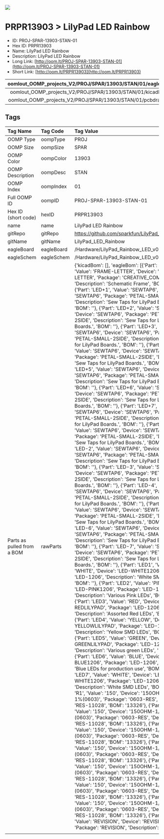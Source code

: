 


  
![][im]
# PRPR13903 > LilyPad LED Rainbow

- ID: PROJ-SPAR-13903-STAN-01
- Hex ID: PRPR13903
- Name: LilyPad LED Rainbow
- Description: LilyPad LED Rainbow
- Long Link: [http://oom.lt/PROJ-SPAR-13903-STAN-01](http://oom.lt/PROJ-SPAR-13903-STAN-01)
- Short Link: [http://oom.lt/PRPR13903](http://oom.lt/PRPR13903)
  

|oomlout_OOMP_projects_V2/PROJ/SPAR/13903/STAN/01/eagleImage.png|oomlout_OOMP_projects_V2/PROJ/SPAR/13903/STAN/01/eagleSchemImage.png|oomlout_OOMP_projects_V2/PROJ/SPAR/13903/STAN/01/kicadPcb3dFront.png|oomlout_OOMP_projects_V2/PROJ/SPAR/13903/STAN/01/kicadPcb3dBack.png|
| :---: | :---: | :---: | :---: |
|oomlout_OOMP_projects_V2/PROJ/SPAR/13903/STAN/01/kicadPcb3d.png|oomlout_OOMP_projects_V2/PROJ/SPAR/13903/STAN/01/bomBack.png|oomlout_OOMP_projects_V2/PROJ/SPAR/13903/STAN/01/bomFront.png|oomlout_OOMP_projects_V2/PROJ/SPAR/13903/STAN/01/pcbdraw.svg|
|oomlout_OOMP_projects_V2/PROJ/SPAR/13903/STAN/01/pcbdrawBack.svg||||

## Tags
  

|Tag Name|Tag Code|Tag Value|
| :--- | :--- | :--- |
|OOMP Type|oompType|PROJ|
|OOMP Size|oompSize|SPAR|
|OOMP Color|oompColor|13903|
|OOMP Description|oompDesc|STAN|
|OOMP Index|oompIndex|01|
|Full OOMP ID|oompID|PROJ-SPAR-13903-STAN-01|
|Hex ID (short code)|hexID|PRPR13903|
|name|name|LilyPad LED Rainbow|
|gitRepo|gitRepo|https://github.com/sparkfun/LilyPad_LED_Rainbow|
|gitName|gitName|LilyPad_LED_Rainbow|
|eagleBoard|eagleBoard|/Hardware/LilyPad_Rainbow_LED_v02.brd|
|eagleSchem|eagleSchem|/Hardware/LilyPad_Rainbow_LED_v02.sch|
|Parts as pulled from a BOM|rawParts|{'kicadBom': [], 'eagleBom': [{'Part': 'FRAME1', 'Value': 'FRAME-LETTER', 'Device': 'FRAME-LETTER', 'Package': 'CREATIVE_COMMONS', 'Description': 'Schematic Frame', 'BOM': ''}, {'Part': 'LED+1', 'Value': 'SEWTAP6', 'Device': 'SEWTAP6', 'Package': 'PETAL-SMALL-2SIDE', 'Description': 'Sew Taps for LilyPad Boards.', 'BOM': ''}, {'Part': 'LED+2', 'Value': 'SEWTAP6', 'Device': 'SEWTAP6', 'Package': 'PETAL-SMALL-2SIDE', 'Description': 'Sew Taps for LilyPad Boards.', 'BOM': ''}, {'Part': 'LED+3', 'Value': 'SEWTAP6', 'Device': 'SEWTAP6', 'Package': 'PETAL-SMALL-2SIDE', 'Description': 'Sew Taps for LilyPad Boards.', 'BOM': ''}, {'Part': 'LED+4', 'Value': 'SEWTAP6', 'Device': 'SEWTAP6', 'Package': 'PETAL-SMALL-2SIDE', 'Description': 'Sew Taps for LilyPad Boards.', 'BOM': ''}, {'Part': 'LED+5', 'Value': 'SEWTAP6', 'Device': 'SEWTAP6', 'Package': 'PETAL-SMALL-2SIDE', 'Description': 'Sew Taps for LilyPad Boards.', 'BOM': ''}, {'Part': 'LED+6', 'Value': 'SEWTAP6', 'Device': 'SEWTAP6', 'Package': 'PETAL-SMALL-2SIDE', 'Description': 'Sew Taps for LilyPad Boards.', 'BOM': ''}, {'Part': 'LED+7', 'Value': 'SEWTAP6', 'Device': 'SEWTAP6', 'Package': 'PETAL-SMALL-2SIDE', 'Description': 'Sew Taps for LilyPad Boards.', 'BOM': ''}, {'Part': 'LED-1', 'Value': 'SEWTAP6', 'Device': 'SEWTAP6', 'Package': 'PETAL-SMALL-2SIDE', 'Description': 'Sew Taps for LilyPad Boards.', 'BOM': ''}, {'Part': 'LED-2', 'Value': 'SEWTAP6', 'Device': 'SEWTAP6', 'Package': 'PETAL-SMALL-2SIDE', 'Description': 'Sew Taps for LilyPad Boards.', 'BOM': ''}, {'Part': 'LED-3', 'Value': 'SEWTAP6', 'Device': 'SEWTAP6', 'Package': 'PETAL-SMALL-2SIDE', 'Description': 'Sew Taps for LilyPad Boards.', 'BOM': ''}, {'Part': 'LED-4', 'Value': 'SEWTAP6', 'Device': 'SEWTAP6', 'Package': 'PETAL-SMALL-2SIDE', 'Description': 'Sew Taps for LilyPad Boards.', 'BOM': ''}, {'Part': 'LED-5', 'Value': 'SEWTAP6', 'Device': 'SEWTAP6', 'Package': 'PETAL-SMALL-2SIDE', 'Description': 'Sew Taps for LilyPad Boards.', 'BOM': ''}, {'Part': 'LED-6', 'Value': 'SEWTAP6', 'Device': 'SEWTAP6', 'Package': 'PETAL-SMALL-2SIDE', 'Description': 'Sew Taps for LilyPad Boards.', 'BOM': ''}, {'Part': 'LED-7', 'Value': 'SEWTAP6', 'Device': 'SEWTAP6', 'Package': 'PETAL-SMALL-2SIDE', 'Description': 'Sew Taps for LilyPad Boards.', 'BOM': ''}, {'Part': 'LED1', 'Value': 'WHITE', 'Device': 'LED-WHITE1206', 'Package': 'LED-1206', 'Description': 'White SMD LEDs', 'BOM': ''}, {'Part': 'LED2', 'Value': 'PINK', 'Device': 'LED-PINK1206', 'Package': 'LED-1206', 'Description': 'Various Pink LEDs', 'BOM': ''}, {'Part': 'LED3', 'Value': 'RED', 'Device': 'LED-REDLILYPAD', 'Package': 'LED-1206', 'Description': 'Assorted Red LEDs', 'BOM': ''}, {'Part': 'LED4', 'Value': 'YELLOW', 'Device': 'LED-YELLOWLILYPAD', 'Package': 'LED-1206', 'Description': 'Yellow SMD LEDs', 'BOM': ''}, {'Part': 'LED5', 'Value': 'GREEN', 'Device': 'LED-GREENLILYPAD', 'Package': 'LED-1206', 'Description': 'Various green LEDs', 'BOM': ''}, {'Part': 'LED6', 'Value': 'BLUE', 'Device': 'LED-BLUE1206', 'Package': 'LED-1206', 'Description': 'Blue LEDs for production use', 'BOM': ''}, {'Part': 'LED7', 'Value': 'WHITE', 'Device': 'LED-WHITE1206', 'Package': 'LED-1206', 'Description': 'White SMD LEDs', 'BOM': ''}, {'Part': 'R1', 'Value': '150', 'Device': '150OHM-1/10W-1%(0603)', 'Package': '0603-RES', 'Description': 'RES-11028', 'BOM': '13326'}, {'Part': 'R2', 'Value': '150', 'Device': '150OHM-1/10W-1%(0603)', 'Package': '0603-RES', 'Description': 'RES-11028', 'BOM': '13326'}, {'Part': 'R3', 'Value': '150', 'Device': '150OHM-1/10W-1%(0603)', 'Package': '0603-RES', 'Description': 'RES-11028', 'BOM': '13326'}, {'Part': 'R4', 'Value': '150', 'Device': '150OHM-1/10W-1%(0603)', 'Package': '0603-RES', 'Description': 'RES-11028', 'BOM': '13326'}, {'Part': 'R5', 'Value': '150', 'Device': '150OHM-1/10W-1%(0603)', 'Package': '0603-RES', 'Description': 'RES-11028', 'BOM': '13326'}, {'Part': 'R6', 'Value': '150', 'Device': '150OHM-1/10W-1%(0603)', 'Package': '0603-RES', 'Description': 'RES-11028', 'BOM': '13326'}, {'Part': 'R7', 'Value': '150', 'Device': '150OHM-1/10W-1%(0603)', 'Package': '0603-RES', 'Description': 'RES-11028', 'BOM': '13326'}, {'Part': 'U$1', 'Value': 'REVISION', 'Device': 'REVISION', 'Package': 'REVISION', 'Description': '', 'BOM': ''}]}|
||||



[im]: PROJ/SPAR/13903/STAN/01/kicadPcb3d_450.png
